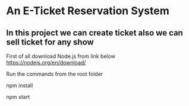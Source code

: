 # An E-Ticket Reservation System

## In this project we can create ticket also we can sell ticket for any show

First of all download Node.js from link below
https://nodejs.org/en/download/

Run the commands from the root folder

npm install

npm start


